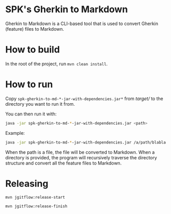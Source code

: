 SPK's Gherkin to Markdown
====================================

Gherkin to Markdown is a CLI-based tool that is used to convert Gherkin (feature) files to Markdown.

How to build
====================================

In the root of the project, run `mvn clean install`.

How to run
====================================

Copy `spk-gherkin-to-md-*-jar-with-dependencies.jar*` from *target/* to the directory you want to run it from.

You can then run it with:

```sh
java -jar spk-gherkin-to-md-*-jar-with-dependencies.jar <path>
```

Example:

```sh
java -jar spk-gherkin-to-md-*-jar-with-dependencies.jar /a/path/blabla
```

When the path is a file, the file will be converted to Markdown. When a directory is provided, the program
will recursively traverse the directory structure and convert all the feature files to Markdown.

Releasing
====================================

```sh
mvn jgitflow:release-start
```

```sh
mvn jgitflow:release-finish
```
